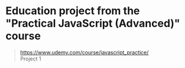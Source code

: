 # Education project from the "Practical JavaScript (Advanced)" course 

> https://www.udemy.com/course/javascript_practice/ <br>
> Project 1
